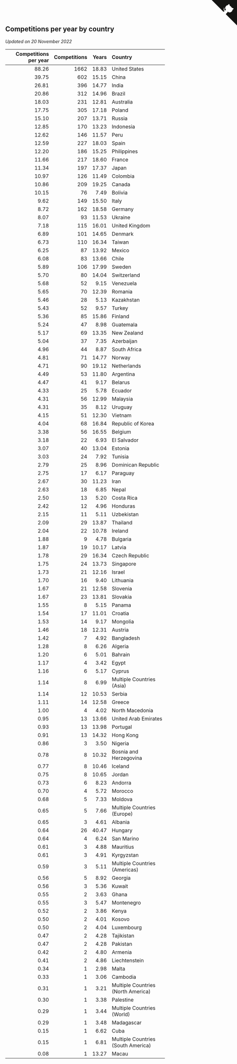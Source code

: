 ## Competitions per year by country

*Updated on 20 November 2022*

| Competitions per year | Competitions | Years | Country |
| ---: | ---: | ---: | :--- |
| 88.26 | 1662 | 18.83 | United States |
| 39.75 | 602 | 15.15 | China |
| 26.81 | 396 | 14.77 | India |
| 20.86 | 312 | 14.96 | Brazil |
| 18.03 | 231 | 12.81 | Australia |
| 17.75 | 305 | 17.18 | Poland |
| 15.10 | 207 | 13.71 | Russia |
| 12.85 | 170 | 13.23 | Indonesia |
| 12.62 | 146 | 11.57 | Peru |
| 12.59 | 227 | 18.03 | Spain |
| 12.20 | 186 | 15.25 | Philippines |
| 11.66 | 217 | 18.60 | France |
| 11.34 | 197 | 17.37 | Japan |
| 10.97 | 126 | 11.49 | Colombia |
| 10.86 | 209 | 19.25 | Canada |
| 10.15 | 76 | 7.49 | Bolivia |
| 9.62 | 149 | 15.50 | Italy |
| 8.72 | 162 | 18.58 | Germany |
| 8.07 | 93 | 11.53 | Ukraine |
| 7.18 | 115 | 16.01 | United Kingdom |
| 6.89 | 101 | 14.65 | Denmark |
| 6.73 | 110 | 16.34 | Taiwan |
| 6.25 | 87 | 13.92 | Mexico |
| 6.08 | 83 | 13.66 | Chile |
| 5.89 | 106 | 17.99 | Sweden |
| 5.70 | 80 | 14.04 | Switzerland |
| 5.68 | 52 | 9.15 | Venezuela |
| 5.65 | 70 | 12.39 | Romania |
| 5.46 | 28 | 5.13 | Kazakhstan |
| 5.43 | 52 | 9.57 | Turkey |
| 5.36 | 85 | 15.86 | Finland |
| 5.24 | 47 | 8.98 | Guatemala |
| 5.17 | 69 | 13.35 | New Zealand |
| 5.04 | 37 | 7.35 | Azerbaijan |
| 4.96 | 44 | 8.87 | South Africa |
| 4.81 | 71 | 14.77 | Norway |
| 4.71 | 90 | 19.12 | Netherlands |
| 4.49 | 53 | 11.80 | Argentina |
| 4.47 | 41 | 9.17 | Belarus |
| 4.33 | 25 | 5.78 | Ecuador |
| 4.31 | 56 | 12.99 | Malaysia |
| 4.31 | 35 | 8.12 | Uruguay |
| 4.15 | 51 | 12.30 | Vietnam |
| 4.04 | 68 | 16.84 | Republic of Korea |
| 3.38 | 56 | 16.55 | Belgium |
| 3.18 | 22 | 6.93 | El Salvador |
| 3.07 | 40 | 13.04 | Estonia |
| 3.03 | 24 | 7.92 | Tunisia |
| 2.79 | 25 | 8.96 | Dominican Republic |
| 2.75 | 17 | 6.17 | Paraguay |
| 2.67 | 30 | 11.23 | Iran |
| 2.63 | 18 | 6.85 | Nepal |
| 2.50 | 13 | 5.20 | Costa Rica |
| 2.42 | 12 | 4.96 | Honduras |
| 2.15 | 11 | 5.11 | Uzbekistan |
| 2.09 | 29 | 13.87 | Thailand |
| 2.04 | 22 | 10.78 | Ireland |
| 1.88 | 9 | 4.78 | Bulgaria |
| 1.87 | 19 | 10.17 | Latvia |
| 1.78 | 29 | 16.34 | Czech Republic |
| 1.75 | 24 | 13.73 | Singapore |
| 1.73 | 21 | 12.16 | Israel |
| 1.70 | 16 | 9.40 | Lithuania |
| 1.67 | 21 | 12.58 | Slovenia |
| 1.67 | 23 | 13.81 | Slovakia |
| 1.55 | 8 | 5.15 | Panama |
| 1.54 | 17 | 11.01 | Croatia |
| 1.53 | 14 | 9.17 | Mongolia |
| 1.46 | 18 | 12.31 | Austria |
| 1.42 | 7 | 4.92 | Bangladesh |
| 1.28 | 8 | 6.26 | Algeria |
| 1.20 | 6 | 5.01 | Bahrain |
| 1.17 | 4 | 3.42 | Egypt |
| 1.16 | 6 | 5.17 | Cyprus |
| 1.14 | 8 | 6.99 | Multiple Countries (Asia) |
| 1.14 | 12 | 10.53 | Serbia |
| 1.11 | 14 | 12.58 | Greece |
| 1.00 | 4 | 4.02 | North Macedonia |
| 0.95 | 13 | 13.66 | United Arab Emirates |
| 0.93 | 13 | 13.98 | Portugal |
| 0.91 | 13 | 14.32 | Hong Kong |
| 0.86 | 3 | 3.50 | Nigeria |
| 0.78 | 8 | 10.32 | Bosnia and Herzegovina |
| 0.77 | 8 | 10.46 | Iceland |
| 0.75 | 8 | 10.65 | Jordan |
| 0.73 | 6 | 8.23 | Andorra |
| 0.70 | 4 | 5.72 | Morocco |
| 0.68 | 5 | 7.33 | Moldova |
| 0.65 | 5 | 7.66 | Multiple Countries (Europe) |
| 0.65 | 3 | 4.61 | Albania |
| 0.64 | 26 | 40.47 | Hungary |
| 0.64 | 4 | 6.24 | San Marino |
| 0.61 | 3 | 4.88 | Mauritius |
| 0.61 | 3 | 4.91 | Kyrgyzstan |
| 0.59 | 3 | 5.11 | Multiple Countries (Americas) |
| 0.56 | 5 | 8.92 | Georgia |
| 0.56 | 3 | 5.36 | Kuwait |
| 0.55 | 2 | 3.63 | Ghana |
| 0.55 | 3 | 5.47 | Montenegro |
| 0.52 | 2 | 3.86 | Kenya |
| 0.50 | 2 | 4.01 | Kosovo |
| 0.50 | 2 | 4.04 | Luxembourg |
| 0.47 | 2 | 4.28 | Tajikistan |
| 0.47 | 2 | 4.28 | Pakistan |
| 0.42 | 2 | 4.80 | Armenia |
| 0.41 | 2 | 4.86 | Liechtenstein |
| 0.34 | 1 | 2.98 | Malta |
| 0.33 | 1 | 3.06 | Cambodia |
| 0.31 | 1 | 3.21 | Multiple Countries (North America) |
| 0.30 | 1 | 3.38 | Palestine |
| 0.29 | 1 | 3.44 | Multiple Countries (World) |
| 0.29 | 1 | 3.48 | Madagascar |
| 0.15 | 1 | 6.62 | Cuba |
| 0.15 | 1 | 6.81 | Multiple Countries (South America) |
| 0.08 | 1 | 13.27 | Macau |


<a href="https://github.com/jonatanklosko/wca_statistics" class="github-corner" aria-label="View source on Github"><svg width="80" height="80" viewBox="0 0 250 250" style="fill:#151513; color:#fff; position: absolute; top: 0; border: 0; right: 0;" aria-hidden="true"><path d="M0,0 L115,115 L130,115 L142,142 L250,250 L250,0 Z"></path><path d="M128.3,109.0 C113.8,99.7 119.0,89.6 119.0,89.6 C122.0,82.7 120.5,78.6 120.5,78.6 C119.2,72.0 123.4,76.3 123.4,76.3 C127.3,80.9 125.5,87.3 125.5,87.3 C122.9,97.6 130.6,101.9 134.4,103.2" fill="currentColor" style="transform-origin: 130px 106px;" class="octo-arm"></path><path d="M115.0,115.0 C114.9,115.1 118.7,116.5 119.8,115.4 L133.7,101.6 C136.9,99.2 139.9,98.4 142.2,98.6 C133.8,88.0 127.5,74.4 143.8,58.0 C148.5,53.4 154.0,51.2 159.7,51.0 C160.3,49.4 163.2,43.6 171.4,40.1 C171.4,40.1 176.1,42.5 178.8,56.2 C183.1,58.6 187.2,61.8 190.9,65.4 C194.5,69.0 197.7,73.2 200.1,77.6 C213.8,80.2 216.3,84.9 216.3,84.9 C212.7,93.1 206.9,96.0 205.4,96.6 C205.1,102.4 203.0,107.8 198.3,112.5 C181.9,128.9 168.3,122.5 157.7,114.1 C157.9,116.9 156.7,120.9 152.7,124.9 L141.0,136.5 C139.8,137.7 141.6,141.9 141.8,141.8 Z" fill="currentColor" class="octo-body"></path></svg></a><style>.github-corner:hover .octo-arm{animation:octocat-wave 560ms ease-in-out}@keyframes octocat-wave{0%,100%{transform:rotate(0)}20%,60%{transform:rotate(-25deg)}40%,80%{transform:rotate(10deg)}}@media (max-width:500px){.github-corner:hover .octo-arm{animation:none}.github-corner .octo-arm{animation:octocat-wave 560ms ease-in-out}}</style>
